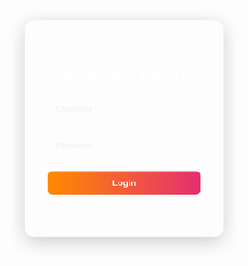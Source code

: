 
<!DOCTYPE html>
<html lang="en">
<head>
  <meta charset="UTF-8" />
  <meta name="viewport" content="width=device-width, initial-scale=1.0" />
  <title>Colorful Login Page</title>
  <style>
    /* Reset default browser styles */
    * {
      margin: 0;
      padding: 0;
      box-sizing: border-box;
      font-family: 'Poppins', sans-serif;
    }

    body {
      height: 100vh;
      display: flex;
      justify-content: center;
      align-items: center;
      background: linear-gradient(135deg, #ff6ec7, #7873f5, #42e695);
      background-size: 300% 300%;
      animation: gradientShift 6s ease infinite;
    }

    @keyframes gradientShift {
      0% { background-position: 0% 50%; }
      50% { background-position: 100% 50%; }
      100% { background-position: 0% 50%; }
    }

    .login-box {
      background: rgba(255, 255, 255, 0.15);
      backdrop-filter: blur(15px);
      border-radius: 15px;
      padding: 40px;
      width: 350px;
      box-shadow: 0 8px 32px rgba(0, 0, 0, 0.2);
      text-align: center;
      color: #fff;
    }

    .login-box h2 {
      margin-bottom: 20px;
      font-size: 2em;
      letter-spacing: 1px;
    }

    .input-box {
      position: relative;
      margin: 25px 0;
    }

    .input-box input {
      width: 100%;
      padding: 12px 15px;
      border: none;
      border-radius: 8px;
      outline: none;
      background: rgba(255, 255, 255, 0.2);
      color: #fff;
      font-size: 1em;
      transition: background 0.3s;
    }

    .input-box input::placeholder {
      color: #eee;
    }

    .input-box input:focus {
      background: rgba(255, 255, 255, 0.3);
    }

    .btn {
      width: 100%;
      padding: 12px;
      border: none;
      border-radius: 8px;
      font-size: 1.1em;
      font-weight: bold;
      color: #fff;
      cursor: pointer;
      background: linear-gradient(90deg, #ff8a00, #e52e71);
      transition: 0.3s;
    }

    .btn:hover {
      transform: translateY(-2px);
      background: linear-gradient(90deg, #e52e71, #ff8a00);
    }

    .signup-link {
      margin-top: 20px;
      font-size: 0.9em;
    }

    .signup-link a {
      color: #fff;
      font-weight: bold;
      text-decoration: none;
    }

    .signup-link a:hover {
      text-decoration: underline;
    }
  </style>
</head>
<body>

  <div class="login-box">
    <h2>Welcome Back!</h2>
    <form>
      <div class="input-box">
        <input type="text" placeholder="Username" required />
      </div>
      <div class="input-box">
        <input type="password" placeholder="Password" required />
      </div>
      <button type="submit" class="btn">Login</button>
      <div class="signup-link">
        Don’t have an account? <a href="#">Sign Up</a>
      </div>
    </form>
  </div>

</body>
</html>

